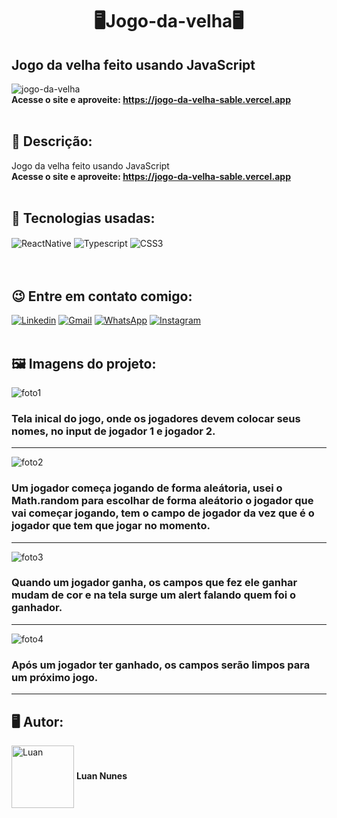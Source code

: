 <h1 align="center">🖥️Jogo-da-velha🖥️</h1>
<h2>Jogo da velha feito usando JavaScript</h2> 

![jogo-da-velha](https://user-images.githubusercontent.com/105875989/196572345-6fdb96c3-8cbe-4682-b86a-3584c5f3d555.gif)
<br><strong>Acesse o site e aproveite: https://jogo-da-velha-sable.vercel.app  </strong>
<br>
<br>
<h2><strong> 📝 Descrição:</strong></h2>    

Jogo da velha feito usando JavaScript <br>
<strong>Acesse o site e aproveite: https://jogo-da-velha-sable.vercel.app  </strong>
<br>
<br>
<h2><strong>🚀 Tecnologias usadas:</strong></h2>   

<div style='display:inline_block;'>
  <img align='center' alt='ReactNative' src='https://img.shields.io/badge/React_Native-20232A?style=for-the-badge&logo=react&logoColor=61DAFB'/>  
  <img align='center' alt='Typescript' src='https://img.shields.io/badge/TypeScript-007ACC?style=for-the-badge&logo=typescript&logoColor=white'/>
  <img align='center' alt='CSS3' src='https://img.shields.io/badge/CSS-239120?&style=for-the-badge&logo=css3&logoColor=white'/> 
</div>
<br><br>

<h2><strong>😉 Entre em contato comigo:</strong></h2>   

[![Linkedin](https://img.shields.io/badge/LinkedIn-0077B5?style=for-the-badge&logo=linkedin&logoColor=white)](https://www.linkedin.com/in/luan-nunes-esbaltar/)
[![Gmail](https://img.shields.io/badge/Gmail-D14836?style=for-the-badge&logo=gmail&logoColor=white)](mailto:nunesesbaltar.luan02@gmail.com)
[![WhatsApp](https://img.shields.io/badge/WhatsApp-25D366?style=for-the-badge&logo=whatsapp&logoColor=white)](https://api.whatsapp.com/send?phone=5561984653761&text=Ol%C3%A1%20Luan%2C%20tudo%20bem%3F)
[![Instagram](https://img.shields.io/badge/Instagram-E4405F?style=for-the-badge&logo=instagram&logoColor=white)](https://www.instagram.com/luan_nunees/)
<br>
<br>
<h2><strong> 🖼️ Imagens do projeto:</strong></h2> 

![foto1](https://user-images.githubusercontent.com/105875989/196404607-4db48eba-8693-4a7f-8527-2b843955cb6b.png)

### Tela inical do jogo, onde os jogadores devem colocar seus nomes, no input de jogador 1 e jogador 2.
<hr>

![foto2](https://user-images.githubusercontent.com/105875989/196404657-2023daa8-f09b-434e-a643-ad6a52e69b12.png)

### Um jogador começa jogando de forma aleátoria, usei o Math.random para escolhar de forma aleátorio o jogador que vai começar jogando, tem o campo de jogador da vez que é o jogador que tem que jogar no momento.
<hr>

![foto3](https://user-images.githubusercontent.com/105875989/196404710-d9e2e9c3-72e4-46a3-8551-f0ddace10c32.png)

### Quando um jogador ganha, os campos que fez ele ganhar mudam de cor e na tela surge um alert falando quem foi o ganhador.
<hr>

![foto4](https://user-images.githubusercontent.com/105875989/196404736-69289796-c42a-43c8-850c-6e005da881fc.png)

### Após um jogador ter ganhado, os campos serão limpos para um próximo jogo.
<hr>

<h2><strong>🖥️ Autor:</strong></h2>   

<img align='center' style="width:100px; height: 100px;" alt='Luan' src='https://user-images.githubusercontent.com/105875989/202720555-79b37083-a2e8-47d6-8d43-5003323b22ff.jpeg'/>  
<strong>Luan Nunes</strong> 

